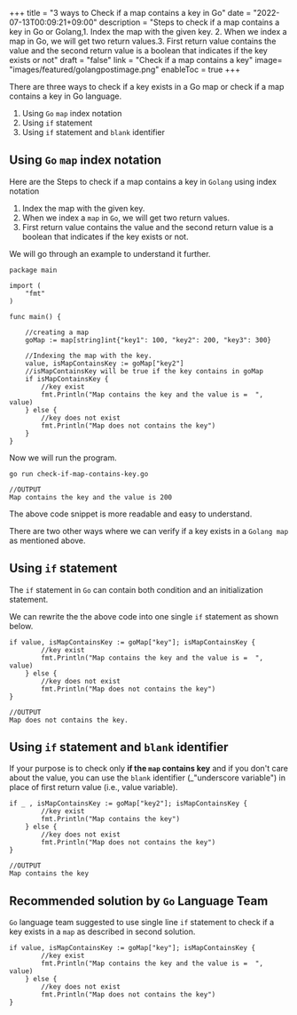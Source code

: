 +++
title = "3 ways to Check if a map contains a key in Go"
date = "2022-07-13T00:09:21+09:00"
description = "Steps to check if a map contains a key in Go or Golang,1. Index the map with the given key. 2. When we index a map in Go, we will get two return values.3. First return value contains the value and the second return value is a boolean that indicates if the key exists or not"
draft = "false"
link = "Check if a map contains a key"
image= "images/featured/golangpostimage.png"
enableToc = true
+++

There are three ways to check if a key exists in a Go map or check if a map contains a key in Go language.

1. Using `Go` `map` index notation 
2. Using `if` statement 
3. Using `if` statement and `blank` identifier 

## Using `Go` `map` index notation

Here are the Steps to check if a map contains a key in `Golang` using index notation

1. Index the map with the given key.
2. When we index a `map` in `Go`, we will get two return values.
3. First return value contains the value and the second return value is a boolean that indicates if the key exists or not.

We will go through an example to understand it further.

```
package main

import (
	"fmt"
)

func main() {

	//creating a map
	goMap := map[string]int{"key1": 100, "key2": 200, "key3": 300}

	//Indexing the map with the key.
	value, isMapContainsKey := goMap["key2"]
	//isMapContainsKey will be true if the key contains in goMap
	if isMapContainsKey {
		//key exist
		fmt.Println("Map contains the key and the value is =  ", value)
	} else {
		//key does not exist
		fmt.Println("Map does not contains the key")
	}
}

```

Now we will run the program.

```
go run check-if-map-contains-key.go

//OUTPUT
Map contains the key and the value is 200
```

The above code snippet is more readable and easy to understand.

There are two other ways where we can verify if a key exists in a `Golang map` as mentioned above.

## Using `if` statement

The `if` statement in `Go` can contain both condition and an initialization statement. 

We can rewrite the the above code into one single `if` statement as shown below.

```
if value, isMapContainsKey := goMap["key"]; isMapContainsKey {
		//key exist
		fmt.Println("Map contains the key and the value is =  ", value)
	} else {
		//key does not exist
		fmt.Println("Map does not contains the key")
}

//OUTPUT
Map does not contains the key.
```

## Using `if` statement and `blank` identifier

If your purpose is to check only **if the `map` contains key** and if you don't care about the value, you can use the `blank` identifier (_"underscore variable") in place of first return value (i.e., value variable).

```
if _ , isMapContainsKey := goMap["key2"]; isMapContainsKey {
		//key exist
		fmt.Println("Map contains the key")
	} else {
		//key does not exist
		fmt.Println("Map does not contains the key")
}

//OUTPUT
Map contains the key
```

## Recommended solution by `Go` Language Team

`Go` language team suggested to use single line `if` statement to check if a key exists in a `map` as described in second solution.  

```
if value, isMapContainsKey := goMap["key"]; isMapContainsKey {
		//key exist
		fmt.Println("Map contains the key and the value is =  ", value)
	} else {
		//key does not exist
		fmt.Println("Map does not contains the key")
}
```
